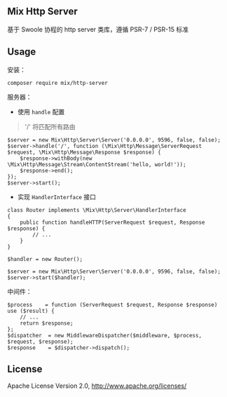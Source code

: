 ## Mix Http Server

基于 Swoole 协程的 http server 类库，遵循 PSR-7 / PSR-15 标准

## Usage

安装：

```
composer require mix/http-server
```

服务器：

- 使用 `handle` 配置

> '/' 将匹配所有路由

```
$server = new Mix\Http\Server\Server('0.0.0.0', 9596, false, false);
$server->handle('/', function (\Mix\Http\Message\ServerRequest $request, \Mix\Http\Message\Response $response) {
    $response->withBody(new \Mix\Http\Message\Stream\ContentStream('hello, world!'));
    $response->end();
});
$server->start();
```

- 实现 `HandlerInterface` 接口

```
class Router implements \Mix\Http\Server\HandlerInterface
{
    public function handleHTTP(ServerRequest $request, Response $response) {
        // ...
    }
}

$handler = new Router();

$server = new Mix\Http\Server\Server('0.0.0.0', 9596, false, false);
$server->start($handler);
```

中间件：

```
$process    = function (ServerRequest $request, Response $response) use ($result) {
    // ...
    return $response;
};
$dispatcher  = new MiddlewareDispatcher($middleware, $process, $request, $response);
$response    = $dispatcher->dispatch();
```

## License

Apache License Version 2.0, http://www.apache.org/licenses/
